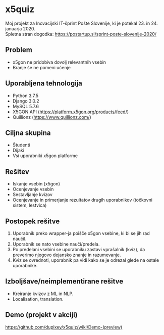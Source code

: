 # x5quiz
Moj projekt za Inovacijski IT-šprint Pošte Slovenije, ki je potekal 23. in 24. januarja 2020.  
Spletna stran dogodka: <https://postartup.si/sprint-poste-slovenije-2020/>

## Problem
- x5gon ne pridobiva dovolj relevantnih vsebin
- Branje še ne pomeni učenje

## Uporabljena tehnologija
- Python 3.7.5
- Django 3.0.2
- MySQL 5.7.6
- X5GON API (<https://platform.x5gon.org/products/feed/>)
- Quillionz (<https://www.quillionz.com/>)

## Ciljna skupina
- Študenti
- Dijaki
- Vsi uporabniki x5gon platforme

## Rešitev
- Iskanje vsebin (x5gon)
- Ocenjevanje vsebin
- Sestavljanje kvizov
- Ocenjevanje in primerjanje rezultatov drugih uporabnikov (točkovni sistem, lestvica)

## Postopek rešitve
1. Uporabnik preko wrapper-ja poišče x5gon vsebine, ki bi se jih rad naučil.
1. Uporabnik se nato vsebine nauči/predela.
1. Po predelani vsebini se uporabniku zastavi vprašalnik (kviz), da preverimo njegovo dejansko znanje in razumevanje.
1. Kviz se ovrednoti, uporabnik pa vidi kako se je odrezal glede na ostale uporabnike.

## Izboljšave/neimplementirane rešitve
- Kreiranje kvizov z ML in NLP.
- Localisation, translation.

## Demo (projekt v akciji)
<https://github.com/duplxey/x5quiz/wiki/Demo-(preview)>